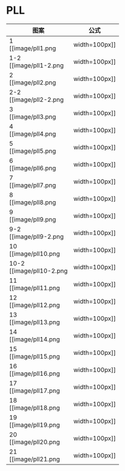 # PLL

 图案                                         | 公式
----                                          | ----
1    <br> [[image/pll1.png    | width=100px]] | (R U' R) (U R U R) (U' R' U' R 2)
1-2  <br> [[image/pll1-2.png  | width=100px]] | (R 2 U') (R' U' R U R U) (R U' R)
2    <br> [[image/pll2.png    | width=100px]] | (R 2' U) (R U R' U') (R' U') (R' U R')
2-2  <br> [[image/pll2-2.png  | width=100px]] | (R' U R' U') (R' U') (R' U) (R U R' 2)
3    <br> [[image/pll3.png    | width=100px]] | M 2 U M 2 U 2 M 2 U M 2
4    <br> [[image/pll4.png    | width=100px]] | (U R' U') (R U' R) (U R U') (R' U R U) (R 2 U') (R' U)
5    <br> [[image/pll5.png    | width=100px]] | x' R 2 D 2 (R' U' R) D 2 (R' U R')
6    <br> [[image/pll6.png    | width=100px]] | x' (R U' R) z' (R' 2 U' L U R 2' x y R 2) <br> R2' x y是同时进行的
7    <br> [[image/pll7.png    | width=100px]] | x' (R U' R' D) (R U R') u 2' (R' U R) D (R' U' R)
8    <br> [[image/pll8.png    | width=100px]] | (R U R' U') (R' F) (R 2 U' R' U') (R U R' F')
9    <br> [[image/pll9.png    | width=100px]] | U' (R' U R U' R' 2 b') x (R' U R) y' (R U R' U' R 2)
9-2  <br> [[image/pll9-2.png  | width=100px]] | z (R U R' U' R U' U') (x' z') (R U R' U') x (U' R' U R U' U')
10   <br> [[image/pll10.png   | width=100px]] | (R' U R' U') y x 2 (R' U R' U' R 2) x z' (R' U' R U R)
10-2 <br> [[image/pll10-2.png | width=100px]] | z (U' R U' l') z (R' U R' U') (l R) (U' R' U R U)
11   <br> [[image/pll11.png   | width=100px]] | F (R U' R' U') (R U R' F') (R U R' U') (R' F R F')
12   <br> [[image/pll12.png   | width=100px]] | z (U' R D') (R 2 U R' U' R 2 U) z' (R U')
13   <br> [[image/pll13.png   | width=100px]] | (R U R' F') (R U R' U') (R' F R 2 U' R' U')
14   <br> [[image/pll14.png   | width=100px]] | (R' U 2) (R U' U') (R' F R U R' U') (R' F' R 2 U')
15   <br> [[image/pll15.png   | width=100px]] | (R U' U') (R' U 2) (R B' R' U') (R U R B R 2' U)
16   <br> [[image/pll16.png   | width=100px]] | (R 2' u' R U' R) (U R' u) (R 2 f R' f')
17   <br> [[image/pll17.png   | width=100px]] | (R U R') y' (R 2' u' R U') (R' U R' u R 2)
18   <br> [[image/pll18.png   | width=100px]] | (R 2 u) (R' U R' U') (R u') (R 2' F' U F)
19   <br> [[image/pll19.png   | width=100px]] | (R' d' F) (R 2 u) (R' U) (R U' R u' R 2)
20   <br> [[image/pll20.png   | width=100px]] | z (R' U R') z' (R U 2 L' U R') z (U R') z' (R U 2 L' U R')
21   <br> [[image/pll21.png   | width=100px]] | z (U' R D') (R 2 U R' U') z' (R U R') z (R 2 U R') z' (R U')
